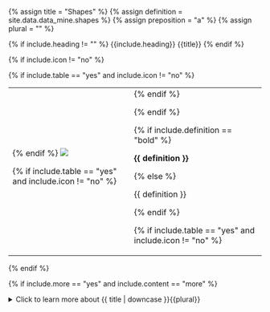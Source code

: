 <!--------------------------------------------- TITLE AND DEFINITION starts -->

{% assign title = "Shapes" %}
{% assign definition = site.data.data_mine.shapes %}
{% assign preposition = "a" %}
{% assign plural = "" %}

<!--------------------------------------------- TITLE AND DEFINITION ends -->

{% if include.heading != "" %}
{{include.heading}} {{title}}
{% endif %}

{% if include.icon != "no" %} 

{% if include.table == "yes" and include.icon != "no" %}
<table class="definitionTable"><tr><td>
{% endif %}

<img src='images/icons/{{include.icon}}{{ title | downcase | replace: " ", "-" }}.png' />

{% if include.table == "yes" and include.icon != "no" %}
</td><td>
{% endif %}

{% endif %}

{% if include.definition == "bold" %}

<strong>{{ definition }}</strong>

{% else %}

{{ definition }}

{% endif %}

{% if include.table == "yes" and include.icon != "no" %}
</td></tr></table>
{% endif %}

{% if include.more == "yes" and include.content == "more" %}
<details><summary class="nobr">Click to learn more about {{ title | downcase }}{{plural}}
</summary>
{% endif %}

{% if include.content != "no" %}

<!--------------------------------------------- CONTENT starts -->

A plotter recursively renders graphics for each period or candle. This means that a definition of what shapes need to be drawn for a single period is required. The plotter does the same thing for every period or candle that is visible on the screen at any point in time, for any time frame, as long as the corresponding data is available.

[![Shapes-01-show-off](https://user-images.githubusercontent.com/13994516/71016080-eab41180-20f4-11ea-84c6-a514b87d568f.gif)](https://user-images.githubusercontent.com/13994516/71016080-eab41180-20f4-11ea-84c6-a514b87d568f.gif)

In general terms, the process of defining what is going to be rendered on the screen consist of the following four steps:

 1. Identifying points defined by ```[x,y]``` coordinates
 2. Defining polygons
 3. Defining default styles
 4. Defining conditional styles

<!--------------------------------------------- CONTENT ends -->

{% endif %}

{% if include.more == "yes" and include.content != "more" %}
<details><summary class="nobr">Click to learn more about {{ title | downcase }}{{plural}}
</summary>
{% endif %}

{% if include.adding != "" %}

{{include.adding}} Adding {{preposition}} {{title}} Node

<!--------------------------------------------- ADDING starts -->

To add a shapes node, select *Add Shapes* on the plotter module menu.

<!--------------------------------------------- ADDING ends -->

{% endif %}

{% if include.configuring != "" %}

{{include.configuring}} Configuring the {{title}}

<!--------------------------------------------- CONFIGURING starts -->

XXXXXXXXXXXXXXXXXXXXXXXXXXXXXXXXXXXXXXXXXXXXXXXXXXXXXX

<!--------------------------------------------- CONFIGURING ends -->

{% endif %}

{% if include.starting != "" %}

{{include.starting}} Starting {{preposition}} {{title}}

<!--------------------------------------------- STARTING starts -->

XXXXXXXXXXXXXXXXXXXXXXXXXXXXXXXXXXXXXXXXXXXXXXXXXXXXXX

<!--------------------------------------------- STARTING ends -->

{% endif %}

{% if include.more == "yes" %}
</details>
{% endif %}